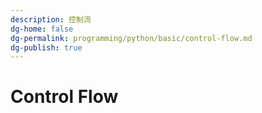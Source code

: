```yaml
---
description: 控制流
dg-home: false
dg-permalink: programming/python/basic/control-flow.md
dg-publish: true
---
```


# Control Flow